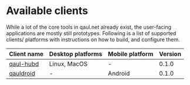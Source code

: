 # Available clients

While a lot of the core tools in qaul.net already exist, the
user-facing applications are mostly still prototypes.  Following is a
list of supported clients/ platforms with instructions on how to
build, and configure them.

| Client name | Desktop platforms | Mobile platform | Version |
|-------------|-------------------|-----------------|---------|
| [qaul-hubd] | Linux, MacOS      | -               | 0.1.0   |
| [qauldroid] | -                 | Android         | 0.1.0   |

[qaul-hubd]: ./qaul-hubd/_intro.md
[qauldroid]: ./qauldroid/_intro.md
